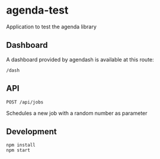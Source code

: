 # agenda-test

Application to test the agenda library

## Dashboard

A dashboard provided by agendash is available at this route:

```
/dash
```

## API

```
POST /api/jobs
```

Schedules a new job with a random number as parameter

## Development

```
npm install
npm start
```
